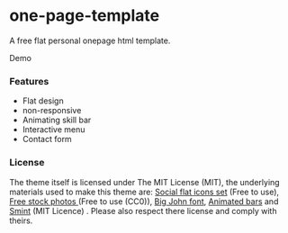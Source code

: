 # one-page-template
A free flat personal onepage html template.

Demo

<h3> Features</h3>

- Flat design<br>
- non-responsive<br>
- Animating skill bar<br>
- Interactive menu<br>
- Contact form

<h3>License</h3>

The theme itself is licensed under The MIT License (MIT), the underlying materials used to make this theme are: [Social flat icons set](https://dribbble.com/shots/2247532-Freebies-Social-flat-icons-set) (Free to use), [Free stock photos ](https://www.pexels.com/) (Free to use (CC0)), [Big John font](https://www.behance.net/gallery/19484739/big-john-slim-joe-free-font), [Animated bars](http://designify.me/tutorials/show-off-your-skills-with-css-animated-bars/) and [Smint](http://www.outyear.co.uk/smint/) (MIT Licence) . Please also respect there license and comply with theirs.
